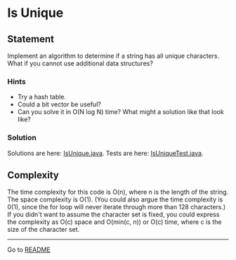 # Is Unique

## Statement

Implement an algorithm to determine if a string has all unique characters. What if you cannot use additional data structures?

### Hints

- Try a hash table.
- Could a bit vector be useful?
- Can you solve it in O(N log N) time? What might a solution like that look like?

### Solution

Solutions are here: 
[IsUnique.java](../../../src/main/java/com/github/akarazhev/challenge/interview/arraysandstrings/IsUnique.java 
"IsUnique.java").
Tests are here: 
[IsUniqueTest.java](../../../src/test/java/com/github/akarazhev/challenge/interview/arraysandstrings/IsUniqueTest.java 
"IsUniqueTest.java").

## Complexity

The time complexity for this code is O(n), where n is the length of the string. The space complexity is O(1). 
(You could also argue the time complexity is 0(1), since the for loop will never iterate through more than 128 characters.) 
If you didn't want to assume the character set is fixed, you could express the complexity as O(c) space and 
O(min(c, n)) or O(c) time, where c is the size of the character set.

<hr>

Go to [README](../../../README.md "README.me")